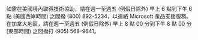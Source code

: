 如需在美國境內取得技術協助，請在週一至週五 (例假日除外) 早上 6 點到下午 6 點 (美國西岸時間) 之間撥 (800) 892-5234，以連絡 Microsoft 產品支援服務。 在加拿大地區，請在週一至週五 (例假日除外) 早上 8 點 00 分到下午 8 點 00 分 (東部時間) 之間撥打 (905) 568-9641。

<!--HONumber=Oct16_HO1-->


